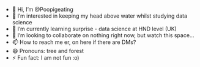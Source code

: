 - 👋 Hi, I’m @Poopigeating
- 👀 I’m interested in keeping my head above water whilst studying data science
- 🌱 I’m currently learning surprise - data science at HND level (UK)
- 💞️ I’m looking to collaborate on nothing right now, but watch this space...
- 📫 How to reach me er, on here if there are DMs?
- 😄 Pronouns: tree and forest
- ⚡ Fun fact: I am not fun :o)

<!---
Poopigeating/Poopigeating is a ✨ special ✨ repository because its `README.md` (this file) appears on your GitHub profile.
You can click the Preview link to take a look at your changes.
--->

